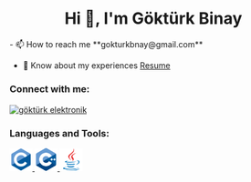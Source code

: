<h1 align="center">Hi 👋, I'm Göktürk Binay</h1>
- 📫 How to reach me **gokturkbnay@gmail.com**

- 📄 Know about my experiences [Resume](https://drive.google.com/file/d/1aRBluX1OhNQNjfw4kB-TCDjuIwVjyEiL/view?usp=drive_link)

<h3 align="left">Connect with me:</h3>
<p align="left">
<a href="https://www.youtube.com/@gokturkelektronik" target="blank"><img align="center" src="https://raw.githubusercontent.com/rahuldkjain/github-profile-readme-generator/master/src/images/icons/Social/youtube.svg" alt="göktürk elektronik" height="30" width="40" /></a>
</p>

<h3 align="left">Languages and Tools:</h3>
<p align="left"> <a href="https://www.cprogramming.com/" target="_blank" rel="noreferrer"> <img src="https://raw.githubusercontent.com/devicons/devicon/master/icons/c/c-original.svg" alt="c" width="40" height="40"/> </a> <a href="https://www.w3schools.com/cpp/" target="_blank" rel="noreferrer"> <img src="https://raw.githubusercontent.com/devicons/devicon/master/icons/cplusplus/cplusplus-original.svg" alt="cplusplus" width="40" height="40"/> </a> <a href="https://www.java.com" target="_blank" rel="noreferrer"> <img src="https://raw.githubusercontent.com/devicons/devicon/master/icons/java/java-original.svg" alt="java" width="40" height="40"/> </a> </p>
